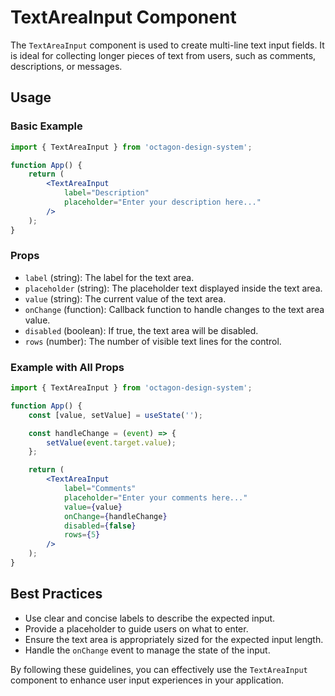 # TextAreaInput Component

The `TextAreaInput` component is used to create multi-line text input fields. It is ideal for collecting longer pieces of text from users, such as comments, descriptions, or messages.

## Usage

### Basic Example

```jsx
import { TextAreaInput } from 'octagon-design-system';

function App() {
    return (
        <TextAreaInput
            label="Description"
            placeholder="Enter your description here..."
        />
    );
}
```

### Props

- `label` (string): The label for the text area.
- `placeholder` (string): The placeholder text displayed inside the text area.
- `value` (string): The current value of the text area.
- `onChange` (function): Callback function to handle changes to the text area value.
- `disabled` (boolean): If true, the text area will be disabled.
- `rows` (number): The number of visible text lines for the control.

### Example with All Props

```jsx
import { TextAreaInput } from 'octagon-design-system';

function App() {
    const [value, setValue] = useState('');

    const handleChange = (event) => {
        setValue(event.target.value);
    };

    return (
        <TextAreaInput
            label="Comments"
            placeholder="Enter your comments here..."
            value={value}
            onChange={handleChange}
            disabled={false}
            rows={5}
        />
    );
}
```

## Best Practices

- Use clear and concise labels to describe the expected input.
- Provide a placeholder to guide users on what to enter.
- Ensure the text area is appropriately sized for the expected input length.
- Handle the `onChange` event to manage the state of the input.

By following these guidelines, you can effectively use the `TextAreaInput` component to enhance user input experiences in your application.